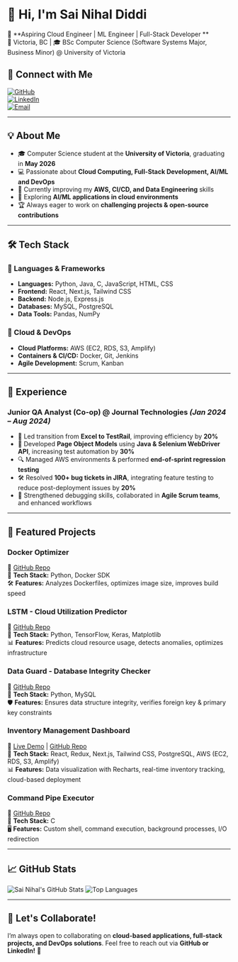 # 👋 Hi, I'm Sai Nihal Diddi

🚀 **Aspiring Cloud Engineer | ML Engineer | Full-Stack Developer **  
📍 Victoria, BC | 🎓 BSc Computer Science (Software Systems Major, Business Minor) @ University of Victoria  

## 🔗 Connect with Me
[![GitHub](https://img.shields.io/badge/GitHub-%23121011.svg?style=for-the-badge&logo=github&logoColor=white)](https://github.com/Nihalrt)  
[![LinkedIn](https://img.shields.io/badge/LinkedIn-%230077B5.svg?style=for-the-badge&logo=linkedin&logoColor=white)](https://www.linkedin.com/in/sai-nihal-diddi-2444471bb/)  
[![Email](https://img.shields.io/badge/Email-sainihaldiddi@uvic.ca-blue?style=for-the-badge)](mailto:sainihaldiddi@uvic.ca)

---

## 💡 About Me
- 🎓 Computer Science student at the **University of Victoria**, graduating in **May 2026**
- 💻 Passionate about **Cloud Computing, Full-Stack Development, AI/ML and DevOps**
- 🌱 Currently improving my **AWS, CI/CD, and Data Engineering** skills
- 🤖 Exploring **AI/ML applications in cloud environments**
- 🏆 Always eager to work on **challenging projects & open-source contributions**

---

## 🛠️ Tech Stack
### 🔹 Languages & Frameworks
- **Languages:** Python, Java, C, JavaScript, HTML, CSS
- **Frontend:** React, Next.js, Tailwind CSS
- **Backend:** Node.js, Express.js
- **Databases:** MySQL, PostgreSQL
- **Data Tools:** Pandas, NumPy

### 🔹 Cloud & DevOps
- **Cloud Platforms:** AWS (EC2, RDS, S3, Amplify)
- **Containers & CI/CD:** Docker, Git, Jenkins
- **Agile Development:** Scrum, Kanban

---

## 💼 Experience
### **Junior QA Analyst (Co-op) @ Journal Technologies** *(Jan 2024 – Aug 2024)*
- 📌 Led transition from **Excel to TestRail**, improving efficiency by **20%**
- 🚀 Developed **Page Object Models** using **Java & Selenium WebDriver API**, increasing test automation by **30%**
- 🔍 Managed AWS environments & performed **end-of-sprint regression testing**
- 🛠️ Resolved **100+ bug tickets in JIRA**, integrating feature testing to reduce post-deployment issues by **20%**
- 🎯 Strengthened debugging skills, collaborated in **Agile Scrum teams**, and enhanced workflows

---

## 🚀 Featured Projects
### **Docker Optimizer**  
📌 [GitHub Repo](https://github.com/Nihalrt/docker-optimizer)  
🔹 **Tech Stack:** Python, Docker SDK  
🛠️ **Features:** Analyzes Dockerfiles, optimizes image size, improves build speed  

### **LSTM - Cloud Utilization Predictor**  
📌 [GitHub Repo](https://github.com/Nihalrt/ltsm-cloud-predict)  
🔹 **Tech Stack:** Python, TensorFlow, Keras, Matplotlib  
📊 **Features:** Predicts cloud resource usage, detects anomalies, optimizes infrastructure  

### **Data Guard - Database Integrity Checker**  
📌 [GitHub Repo](https://github.com/Nihalrt/DataGuard/blob/main/DataModelChecker.py)  
🔹 **Tech Stack:** Python, MySQL  
🛡️ **Features:** Ensures data structure integrity, verifies foreign key & primary key constraints  

### **Inventory Management Dashboard**  
📌 [Live Demo](https://master.d2o7lfqfv6xv4x.amplifyapp.com/) | [GitHub Repo](https://github.com/Nihalrt)  
🔹 **Tech Stack:** React, Redux, Next.js, Tailwind CSS, PostgreSQL, AWS (EC2, RDS, S3, Amplify)  
📊 **Features:** Data visualization with Recharts, real-time inventory tracking, cloud-based deployment  

### **Command Pipe Executor**  
📌 [GitHub Repo](https://github.com/Nihalrt/Command-Pipe-Executor/blob/main/piping.c)  
🔹 **Tech Stack:** C  
🖥️ **Features:** Custom shell, command execution, background processes, I/O redirection  

---

## 📈 GitHub Stats
![Sai Nihal's GitHub Stats](https://github-readme-stats.vercel.app/api?username=Nihalrt&show_icons=true&theme=radical)
![Top Languages](https://github-readme-stats.vercel.app/api/top-langs/?username=Nihalrt&layout=compact&theme=radical)

---

## 🤝 Let's Collaborate!
I’m always open to collaborating on **cloud-based applications, full-stack projects, and DevOps solutions**. Feel free to reach out via **GitHub or LinkedIn!** 🚀
